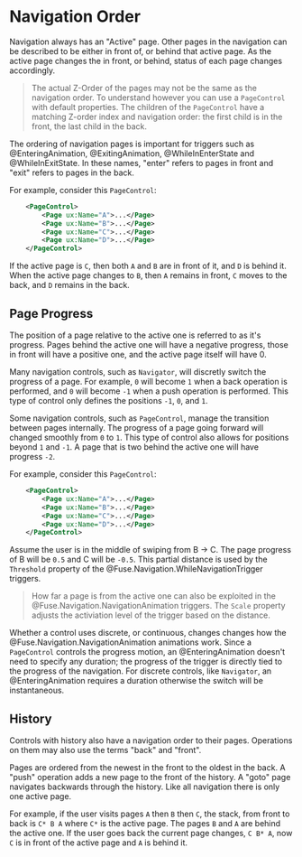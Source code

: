 # Navigation Order

Navigation always has an "Active" page. Other pages in the navigation can be described to be either in front of, or behind that active page. As the active page changes the in front, or behind, status of each page changes accordingly.

> The actual Z-Order of the pages may not be the same as the navigation order. To understand however you can use a `PageControl` with default properties. The children of the `PageControl` have a matching Z-order index and navigation order: the first child is in the front, the last child in the back.

The ordering of navigation pages is important for triggers such as @EnteringAnimation, @ExitingAnimation, @WhileInEnterState and @WhileInExitState. In these names, "enter" refers to pages in front and "exit" refers to pages in the back.

For example, consider this `PageControl`:

```xml
	<PageControl>
		<Page ux:Name="A">...</Page>
		<Page ux:Name="B">...</Page>
		<Page ux:Name="C">...</Page>
		<Page ux:Name="D">...</Page>
	</PageControl>
```

If the active page is `C`, then both `A` and `B` are in front of it, and `D` is behind it. When the active page changes to `B`, then `A` remains in front, `C` moves to the back, and `D` remains in the back.


## Page Progress

The position of a page relative to the active one is referred to as it's progress. Pages behind the active one will have a negative progress, those in front will have a positive one, and the active page itself will have 0.

Many navigation controls, such as `Navigator`, will discretly switch the progress of a page. For example, `0` will become `1` when a back operation is performed, and `0` will become `-1` when a push operation is performed. This type of control only defines the positions `-1`, `0`, and `1`.

Some navigation controls, such as `PageControl`, manage the transition between pages internally. The progress of a page going forward will changed smoothly from `0` to `1`. This type of control also allows for positions beyond `1` and `-1`. A page that is two behind the active one will have progress `-2`.

For example, consider this `PageControl`:

```xml
	<PageControl>
		<Page ux:Name="A">...</Page>
		<Page ux:Name="B">...</Page>
		<Page ux:Name="C">...</Page>
		<Page ux:Name="D">...</Page>
	</PageControl>
```

Assume the user is in the middle of swiping from B -> C. The page progress of B will be `0.5` and C will be `-0.5`. This partial distance is used by the `Threshold` property of the @Fuse.Navigation.WhileNavigationTrigger triggers.

> How far a page is from the active one can also be exploited in the @Fuse.Navigation.NavigationAnimation triggers. The `Scale` property adjusts the activiation level of the trigger based on the distance.

Whether a control uses discrete, or continuous, changes changes how the @Fuse.Navigation.NavigationAnimation animations work. Since a `PageControl` controls the progress motion, an @EnteringAnimation doesn't need to specify any duration; the progress of the trigger is directly tied to the progress of the navigation. For discrete controls, like `Navigator`, an @EnteringAnimation requires a duration otherwise the switch will be instantaneous.


## History

Controls with history also have a navigation order to their pages. Operations on them may also use the terms "back" and "front".

Pages are ordered from the newest in the front to the oldest in the back. A "push" operation adds a new page to the front of the history. A "goto" page navigates backwards through the history. Like all navigation there is only one active page. 

For example, if the user visits pages `A` then `B` then `C`, the stack, from front to back is `C* B A` where `C*` is the active page. The pages `B` and `A` are behind the active one. If the user goes back the current page changes, `C B* A`, now `C` is in front of the active page and `A` is behind it.

